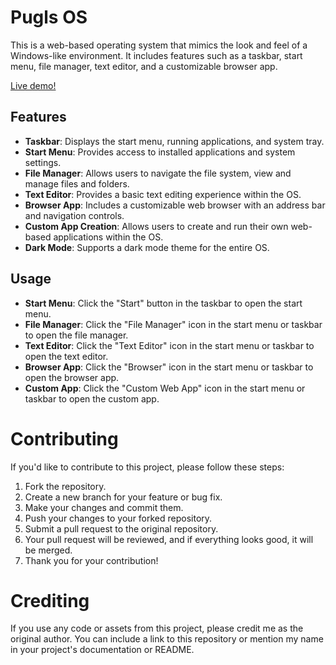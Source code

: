 # Pugls OS

This is a web-based operating system that mimics the look and feel of a Windows-like environment. It includes features such as a taskbar, start menu, file manager, text editor, and a customizable browser app.

[Live demo!](https://pugls-os.pages.dev/)

## Features

- **Taskbar**: Displays the start menu, running applications, and system tray.
- **Start Menu**: Provides access to installed applications and system settings.
- **File Manager**: Allows users to navigate the file system, view and manage files and folders.
- **Text Editor**: Provides a basic text editing experience within the OS.
- **Browser App**: Includes a customizable web browser with an address bar and navigation controls.
- **Custom App Creation**: Allows users to create and run their own web-based applications within the OS.
- **Dark Mode**: Supports a dark mode theme for the entire OS.

## Usage

- **Start Menu**: Click the "Start" button in the taskbar to open the start menu.
- **File Manager**: Click the "File Manager" icon in the start menu or taskbar to open the file manager.
- **Text Editor**: Click the "Text Editor" icon in the start menu or taskbar to open the text editor.
- **Browser App**: Click the "Browser" icon in the start menu or taskbar to open the browser app.
- **Custom App**: Click the "Custom Web App" icon in the start menu or taskbar to open the custom app.

# Contributing

If you'd like to contribute to this project, please follow these steps:

1. Fork the repository.
2. Create a new branch for your feature or bug fix.
3. Make your changes and commit them.
4. Push your changes to your forked repository.
5. Submit a pull request to the original repository.
6. Your pull request will be reviewed, and if everything looks good, it will be merged.
7. Thank you for your contribution!

# Crediting

If you use any code or assets from this project, please credit me as the original author. You can include a link to this repository or mention my name in your project's documentation or README.
